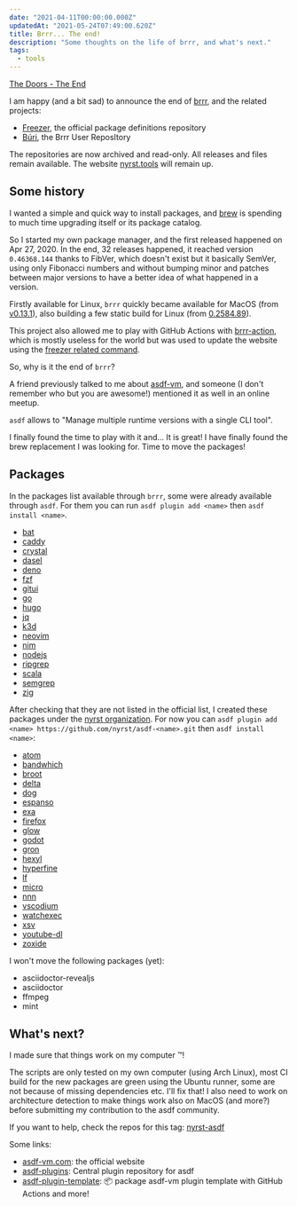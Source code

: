 ```yaml
---
date: "2021-04-11T00:00:00.000Z"
updatedAt: "2021-05-24T07:49:00.620Z"
title: Brrr... The end!
description: "Some thoughts on the life of brrr, and what's next."
tags:
  - tools
---
```


[The Doors - The End](https://www.youtube.com/watch?v=BXqPNlng6uI)

I am happy (and a bit sad) to announce the end of [brrr](https://github.com/nyrst/brrr), and the related projects:

- [Freezer](https://github.com/nyrst/freezer), the official package definitions repository
- [Búri](https://github.com/nyrst/buri), the Brrr User ReposItory

The repositories are now archived and read-only. All releases and files remain available. The website [nyrst.tools](https://nyrst.tools/) will remain up.

## Some history

I wanted a simple and quick way to install packages, and [brew](https://brew.sh/) is spending to much time upgrading itself or its package catalog.

So I started my own package manager, and the first released happened on Apr 27, 2020. In the end, 32 releases happened, it reached version `0.46368.144` thanks to FibVer, which doesn't exist but it basically SemVer, using only Fibonacci numbers and without bumping minor and patches between major versions to have a better idea of what happened in a version.

Firstly available for Linux, `brrr` quickly became available for MacOS (from [v0.13.1](https://github.com/nyrst/brrr/releases/tag/v0.13.1)), also building a few static build for Linux (from [0.2584.89](https://github.com/nyrst/brrr/releases/tag/0.2584.89)).

This project also allowed me to play with GitHub Actions with [brrr-action](https://github.com/nyrst/brrr-action), which is mostly useless for the world but was used to update the website using the [freezer related command](https://github.com/nyrst/freezer/blob/main/.github/workflows/main.yml#L29-L32).

So, why is it the end of `brrr`?

A friend previously talked to me about [asdf-vm](https://asdf-vm.com/), and someone (I don't remember who but you are awesome!) mentioned it as well in an online meetup.

`asdf` allows to "Manage multiple runtime versions with a single CLI tool".

I finally found the time to play with it and... It is great! I have finally found the brew replacement I was looking for. Time to move the packages!

## Packages

In the packages list available through `brrr`, some were already available through `asdf`. For them you can run `asdf plugin add <name>` then `asdf install <name>`.

- [bat](https://gitlab.com/wt0f/asdf-bat)
- [caddy](https://github.com/salasrod/asdf-caddy)
- [crystal](https://github.com/asdf-community/asdf-crystal)
- [dasel](https://github.com/asdf-community/asdf-dasel)
- [deno](https://github.com/asdf-community/asdf-deno)
- [fzf](https://github.com/kompiro/asdf-fzf)
- [gitui](https://github.com/looztra/asdf-gitui)
- [go](https://github.com/kennyp/asdf-golang)
- [hugo](https://bitbucket.org/mgladdish/asdf-gohugo)
- [jq](https://github.com/focused-labs/asdf-jq)
- [k3d](https://github.com/spencergilbert/asdf-k3d)
- [neovim](https://github.com/richin13/asdf-neovim)
- [nim](https://github.com/asdf-community/asdf-nim)
- [nodejs](https://github.com/asdf-vm/asdf-nodejs)
- [ripgrep](https://gitlab.com/wt0f/asdf-ripgrep)
- [scala](https://github.com/mtatheonly/asdf-scala)
- [semgrep](https://github.com/Brentjanderson/asdf-semgrep)
- [zig](https://github.com/cheetah/asdf-zig)

After checking that they are not listed in the official list, I created these packages under the [nyrst organization](https://github.com/nyrst/). For now you can `asdf plugin add <name> https://github.com/nyrst/asdf-<name>.git` then `asdf install <name>`:

- [atom](https://github.com/nyrst/asdf-atom)
- [bandwhich](https://github.com/nyrst/asdf-bandwhich)
- [broot](https://github.com/nyrst/asdf-broot)
- [delta](https://github.com/nyrst/asdf-delta)
- [dog](https://github.com/nyrst/asdf-dog)
- [espanso](https://github.com/nyrst/asdf-espanso)
- [exa](https://github.com/nyrst/asdf-exa)
- [firefox](https://github.com/nyrst/asdf-firefox)
- [glow](https://github.com/nyrst/asdf-glow)
- [godot](https://github.com/nyrst/asdf-godot)
- [gron](https://github.com/nyrst/asdf-gron)
- [hexyl](https://github.com/nyrst/asdf-hexyl)
- [hyperfine](https://github.com/nyrst/asdf-hyperfine)
- [lf](https://github.com/nyrst/asdf-lf)
- [micro](https://github.com/nyrst/asdf-micro)
- [nnn](https://github.com/nyrst/asdf-nnn)
- [vscodium](https://github.com/nyrst/asdf-vscodium)
- [watchexec](https://github.com/nyrst/asdf-watchexec)
- [xsv](https://github.com/nyrst/asdf-xsv)
- [youtube-dl](https://github.com/nyrst/asdf-youtube-dl)
- [zoxide](https://github.com/nyrst/asdf-zoxide)

I won't move the following packages (yet):

- asciidoctor-revealjs
- asciidoctor
- ffmpeg
- mint

## What's next?

I made sure that things work on my computer :tm:!

The scripts are only tested on my own computer (using Arch Linux), most CI build for the new packages are green using the Ubuntu runner, some are not because of missing dependencies etc. I'll fix that! I also need to work on architecture detection to make things work also on MacOS (and more?) before submitting my contribution to the asdf community.

If you want to help, check the repos for this tag: [nyrst-asdf](https://github.com/topics/nyrst-asdf)

Some links:

- [asdf-vm.com](https://asdf-vm.com/): the official website
- [asdf-plugins](https://github.com/asdf-vm/asdf-plugins): Central plugin repository for asdf
- [asdf-plugin-template](https://github.com/asdf-vm/asdf-plugin-template): :package: package asdf-vm plugin template with GitHub Actions and more!
